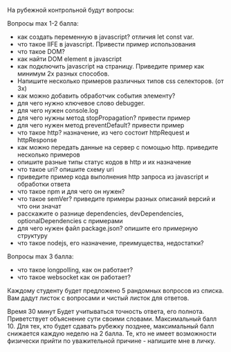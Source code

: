 На рубежной контрольной будут вопросы:

Вопросы max 1-2 балла:
* как создать переменную в javascript?
отличия let const var.
* что такое IIFE в javascript. Привести пример использования
* что такое DOM?
* как найти DOM element в javascript
* как подключить javascript на страницу. Приведите пример как минимум 2х разных способов.
* Напишите несколько примеров различных типов css селекторов. (от 3х)
* как можно добавить обработчик события элементу?
* для чего нужно ключевое слово debugger.
* для чего нужен console.log
* для чего нужны метод stopPropagation? привести пример
* для чего нужен метод preventDefault? привести пример
* что такое http? назначение, из чего состоит httpRequest и httpResponse
* как можно передать данные на сервер с помощью http. приведите несколько примеров
* опишите разные типы статус кодов в http и их назначение
* что такое uri? опишите схему uri
* приведите пример кода выполнения http запроса из javascript и обработки ответа
* что такое npm и для чего он нужен?
* что такое semVer? приведите примеры разных описаний версий и что они значат
* расскажите о разнице dependencies, devDependencies, optionalDependencies с примерами
* для чего нужен файл package.json? опишите его примерную структуру
* что такое nodejs, его назначение, преимущества, недостатки?

Вопросы max 3 балла:
* что такое longpolling, как он работает?
* что такое websocket как он работает?

Каждому студенту будет предложено 5 рандомных вопросов из списка. Вам дадут листок с вопросами и чистый листок для ответов.

Время 30 минут
Будет учитываться точность ответа, его полнота. Приветствует объяснение сути своими словами.
Максимальный балл 10.
Для тех, кто будет сдавать рубежку позднее, максимальный балл снижается каждую неделю на 2 балла.
Те, кто не имеет возможности физически прийти по уважительной причине - напишите мне в личку.

